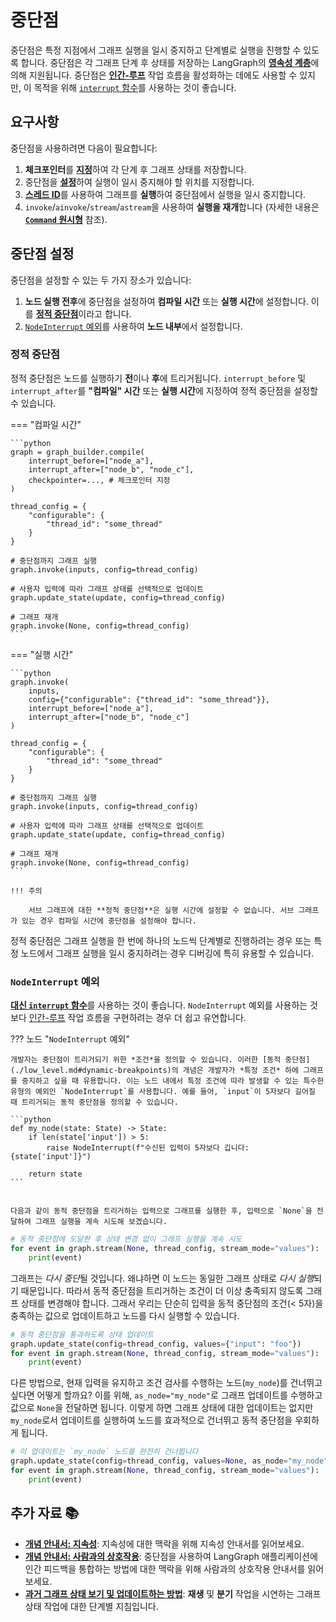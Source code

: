 # 중단점

중단점은 특정 지점에서 그래프 실행을 일시 중지하고 단계별로 실행을 진행할 수 있도록 합니다. 중단점은 각 그래프 단계 후 상태를 저장하는 LangGraph의 [**영속성 계층**](./persistence.md)에 의해 지원됩니다. 중단점은 [**인간-루프**](./human_in_the_loop.md) 작업 흐름을 활성화하는 데에도 사용할 수 있지만, 이 목적을 위해 [`interrupt` 함수](./human_in_the_loop.md#interrupt)를 사용하는 것이 좋습니다.

## 요구사항

중단점을 사용하려면 다음이 필요합니다:

1. **체크포인터**를 [**지정**](persistence.md#checkpoints)하여 각 단계 후 그래프 상태를 저장합니다.
2. 중단점을 [**설정**](#setting-breakpoints)하여 실행이 일시 중지해야 할 위치를 지정합니다.
3. [**스레드 ID**](./persistence.md#threads)를 사용하여 그래프를 **실행**하여 중단점에서 실행을 일시 중지합니다.
4. `invoke`/`ainvoke`/`stream`/`astream`을 사용하여 **실행을 재개**합니다 (자세한 내용은 [**`Command` 원시형**](./human_in_the_loop.md#the-command-primitive) 참조).

## 중단점 설정

중단점을 설정할 수 있는 두 가지 장소가 있습니다:

1. **노드 실행 전후**에 중단점을 설정하여 **컴파일 시간** 또는 **실행 시간**에 설정합니다. 이를 [**정적 중단점**](#static-breakpoints)이라고 합니다.
2. [`NodeInterrupt` 예외](#nodeinterrupt-exception)를 사용하여 **노드 내부**에서 설정합니다.

### 정적 중단점

정적 중단점은 노드를 실행하기 **전**이나 **후**에 트리거됩니다. `interrupt_before` 및 `interrupt_after`를 **"컴파일" 시간** 또는 **실행 시간**에 지정하여 정적 중단점을 설정할 수 있습니다.

=== "컴파일 시간"

    ```python
    graph = graph_builder.compile(
        interrupt_before=["node_a"], 
        interrupt_after=["node_b", "node_c"],
        checkpointer=..., # 체크포인터 지정
    )

    thread_config = {
        "configurable": {
            "thread_id": "some_thread"
        }
    }

    # 중단점까지 그래프 실행
    graph.invoke(inputs, config=thread_config)

    # 사용자 입력에 따라 그래프 상태를 선택적으로 업데이트
    graph.update_state(update, config=thread_config)

    # 그래프 재개
    graph.invoke(None, config=thread_config)
    ```

=== "실행 시간"

    ```python
    graph.invoke(
        inputs, 
        config={"configurable": {"thread_id": "some_thread"}}, 
        interrupt_before=["node_a"], 
        interrupt_after=["node_b", "node_c"]
    )

    thread_config = {
        "configurable": {
            "thread_id": "some_thread"
        }
    }

    # 중단점까지 그래프 실행
    graph.invoke(inputs, config=thread_config)

    # 사용자 입력에 따라 그래프 상태를 선택적으로 업데이트
    graph.update_state(update, config=thread_config)

    # 그래프 재개
    graph.invoke(None, config=thread_config)
    ```

    !!! 주의

        서브 그래프에 대한 **정적 중단점**은 실행 시간에 설정할 수 없습니다. 서브 그래프가 있는 경우 컴파일 시간에 중단점을 설정해야 합니다.

정적 중단점은 그래프 실행을 한 번에 하나의 노드씩 단계별로 진행하려는 경우 또는 특정 노드에서 그래프 실행을 일시 중지하려는 경우 디버깅에 특히 유용할 수 있습니다.

### `NodeInterrupt` 예외

[**대신 `interrupt` 함수**](#the-interrupt-function)를 사용하는 것이 좋습니다. `NodeInterrupt` 예외를 사용하는 것보다 [인간-루프](./human_in_the_loop.md) 작업 흐름을 구현하려는 경우 더 쉽고 유연합니다.

??? 노드 "`NodeInterrupt` 예외"

    개발자는 중단점이 트리거되기 위한 *조건*을 정의할 수 있습니다. 이러한 [동적 중단점](./low_level.md#dynamic-breakpoints)의 개념은 개발자가 *특정 조건* 하에 그래프를 중지하고 싶을 때 유용합니다. 이는 노드 내에서 특정 조건에 따라 발생할 수 있는 특수한 유형의 예외인 `NodeInterrupt`를 사용합니다. 예를 들어, `input`이 5자보다 길어질 때 트리거되는 동적 중단점을 정의할 수 있습니다.

    ```python
    def my_node(state: State) -> State:
        if len(state['input']) > 5:
            raise NodeInterrupt(f"수신된 입력이 5자보다 깁니다: {state['input']}")

        return state
    ```


    다음과 같이 동적 중단점을 트리거하는 입력으로 그래프를 실행한 후, 입력으로 `None`을 전달하여 그래프 실행을 계속 시도해 보겠습니다.

```python
# 동적 중단점에 도달한 후 상태 변경 없이 그래프 실행을 계속 시도
for event in graph.stream(None, thread_config, stream_mode="values"):
    print(event)
```

그래프는 *다시 중단*될 것입니다. 왜냐하면 이 노드는 동일한 그래프 상태로 *다시 실행*되기 때문입니다. 따라서 동적 중단점을 트리거하는 조건이 더 이상 충족되지 않도록 그래프 상태를 변경해야 합니다. 그래서 우리는 단순히 입력을 동적 중단점의 조건(< 5자)을 충족하는 값으로 업데이트하고 노드를 다시 실행할 수 있습니다.

```python 
# 동적 중단점을 통과하도록 상태 업데이트
graph.update_state(config=thread_config, values={"input": "foo"})
for event in graph.stream(None, thread_config, stream_mode="values"):
    print(event)
```

다른 방법으로, 현재 입력을 유지하고 조건 검사를 수행하는 노드(`my_node`)를 건너뛰고 싶다면 어떻게 할까요? 이를 위해, `as_node="my_node"`로 그래프 업데이트를 수행하고 값으로 `None`을 전달하면 됩니다. 이렇게 하면 그래프 상태에 대한 업데이트는 없지만 `my_node`로서 업데이트를 실행하여 노드를 효과적으로 건너뛰고 동적 중단점을 우회하게 됩니다.

```python
# 이 업데이트는 `my_node` 노드를 완전히 건너뜁니다
graph.update_state(config=thread_config, values=None, as_node="my_node")
for event in graph.stream(None, thread_config, stream_mode="values"):
    print(event)
```

## 추가 자료 📚

- [**개념 안내서: 지속성**](persistence.md): 지속성에 대한 맥락을 위해 지속성 안내서를 읽어보세요.
- [**개념 안내서: 사람과의 상호작용**](human_in_the_loop.md): 중단점을 사용하여 LangGraph 애플리케이션에 인간 피드백을 통합하는 방법에 대한 맥락을 위해 사람과의 상호작용 안내서를 읽어보세요.
- [**과거 그래프 상태 보기 및 업데이트하는 방법**](../how-tos/human_in_the_loop/time-travel.ipynb): **재생** 및 **분기** 작업을 시연하는 그래프 상태 작업에 대한 단계별 지침입니다.